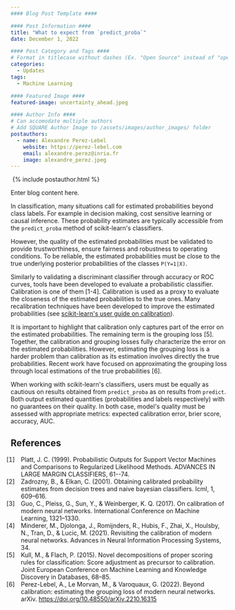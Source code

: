 ```yaml
---
#### Blog Post Template ####

#### Post Information ####
title: "What to expect from `predict_proba`"
date: December 1, 2022

#### Post Category and Tags ####
# Format in titlecase without dashes (Ex. "Open Source" instead of "open-source")
categories:
  - Updates
tags:
  - Machine Learning

#### Featured Image ####
featured-image: uncertainty_ahead.jpeg

#### Author Info ####
# Can accomodate multiple authors
# Add SQUARE Author Image to /assets/images/author_images/ folder
postauthors:
  - name: Alexandre Perez-Lebel
    website: https://perez-lebel.com
    email: alexandre.perez@inria.fr
    image: alexandre_perez.jpeg
---
```

<div>
  <img src="/assets/images/posts_images/{{ page.featured-image }}" alt="">
  {% include postauthor.html %}
</div>

Enter blog content here.

In classification, many situations call for estimated probabilities beyond class labels. For example in decision making, cost sensitive learning or causal inference.
These probability estimates are typically accessible from the `predict_proba` method of scikit-learn's classifiers.

However, the quality of the estimated probabilities must be validated to provide trustworthiness, ensure fairness and robustness to operating conditions.
To be reliable, the estimated probabilities must be close to the true underlying posterior probabilities of the classes `P(Y=1|X)`.

Similarly to validating a discriminant classifier through accuracy or ROC curves, tools have been developed to evaluate a probabilistic classifier.
Calibration is one of them [1-4]. Calibration is used as a proxy to evaluate the closeness of the estimated probabilities to the true ones. Many recalibration techniques have been developed to improve the estimated probabilities (see [scikit-learn's user guide on calibration](https://scikit-learn.org/stable/modules/calibration.html)).

It is important to highlight that calibration only captures part of the error on the estimated probabilities. The remaining term is the grouping loss [5]. Together, the calibration and grouping losses fully characterize the error on the estimated probabilities.
However, estimating the grouping loss is a harder problem than calibration as its estimation involves directly the true probabilities. Recent work have focused on approximating the grouping loss through local estimations of the true probabilities [6].


When working with scikit-learn's classifiers, users must be equally as cautious on results obtained from `predict_proba` as on results from `predict`. Both output estimated quantities (probabilities and labels respectively) with no guarantees on their quality. In both case, model's quality must be assessed with appropriate metrics: expected calibration error, brier score, accuracy, AUC.


## References

<style>
ol > li::marker {
  content: "[" counter(list-item) "]\2003";
}
</style>

<ol>
  <li>Platt, J. C. (1999). Probabilistic Outputs for Support Vector Machines and Comparisons to Regularized Likelihood Methods. ADVANCES IN LARGE MARGIN CLASSIFIERS, 61--74.</li>
  <li>Zadrozny, B., & Elkan, C. (2001). Obtaining calibrated probability estimates from decision trees and naive bayesian classifiers. Icml, 1, 609–616.</li>
  <li>Guo, C., Pleiss, G., Sun, Y., & Weinberger, K. Q. (2017). On calibration of modern neural networks. International Conference on Machine Learning, 1321–1330.</li>
  <li>Minderer, M., Djolonga, J., Romijnders, R., Hubis, F., Zhai, X., Houlsby, N., Tran, D., & Lucic, M. (2021). Revisiting the calibration of modern neural networks. Advances in Neural Information Processing Systems, 34.</li>
  <li>Kull, M., & Flach, P. (2015). Novel decompositions of proper scoring rules for classification: Score adjustment as precursor to calibration. Joint European Conference on Machine Learning and Knowledge Discovery in Databases, 68–85.</li>
  <li>Perez-Lebel, A., Le Morvan, M., & Varoquaux, G. (2022). Beyond calibration: estimating the grouping loss of modern neural networks. arXiv. <a href="https://doi.org/10.48550/arXiv.2210.16315">https://doi.org/10.48550/arXiv.2210.16315</a></li>
</ol>

